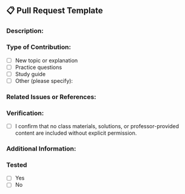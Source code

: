 ## 📋 Pull Request Template

### Description:
<!-- Provide a brief description of the content you are contributing or the changes you are making. -->

### Type of Contribution:
<!-- Check all that apply -->
- [ ] New topic or explanation
- [ ] Practice questions
- [ ] Study guide
- [ ] Other (please specify):

### Related Issues or References:
<!-- If applicable, include links to relevant assignments or topics being referenced. -->

### Verification:
- [ ] I confirm that no class materials, solutions, or professor-provided content are included without explicit permission.

### Additional Information:
<!-- Include any extra details for the reviewers. -->

### Tested
<!-- Yes/No, details if possible -->
- [ ] Yes
- [ ] No

